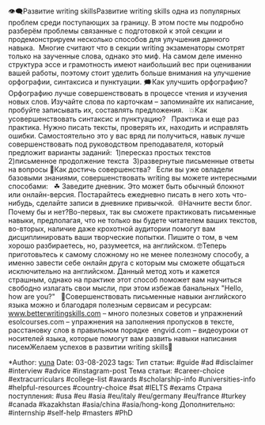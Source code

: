 👁‍🗨Развитие writing skillsРазвитие writing skills одна из популярных проблем среди поступающих за границу. В этом посте мы подробно разберём проблемы связанные с подготовкой к этой секции и продемонстрируем несколько способов для улучшения данного навыка.  Многие считают что в секции writing экзаменаторы смотрят только на заученные слова, однако это миф. На самом деле именно структура эссе и грамотность имеют наибольший вес при оценивании вашей работы, поэтому стоит уделить больше внимания на улучшение орфографии, синтаксиса и пунктуации. 🗯Как улучшить орфографию?  Орфографию лучше совершенствовать в процессе чтения и изучения новых слов. Изучайте слова по карточкам – запоминайте их написание, пробуйте записывать их, составлять предложения.   💥Как усовершенствовать синтаксис и пунктуацию?   Практика и еще раз практика. Нужно писать тексты, проверять их, находить и исправлять ошибки. Самостоятельно это у вас вряд ли получиться, навык лучше совершенствовать под руководством преподавателя, который предложит варианты заданий:  1)пересказ простых текстов  2)письменное продолжение текста  3)развернутые письменные ответы на вопросы 🧠Как достичь совершенства?   Если вы уже овладели базовыми знаниями, совершенствовать writing вы можете интересными способами:   ☘ Заведите дневник. Это может быть обычный блокнот или онлайн-версия. Постарайтесь ежедневно писать в него хоть что-нибудь, сделайте записи в дневнике привычкой.  🌐Начните вести блог. Почему бы и нет?Во-первых, так вы сможете практиковать письменные навыки, предполагая, что не только вы будете читателем ваших текстов, во-вторых, наличие даже крохотной аудитории помогут вам дисциплинировать ваши творческие попытки. Пишите о том, в чем хорошо разбираетесь, но, разумеется, на английском. 🤓Теперь приготовьтесь к самому сложному но не менее полезному способу, а именно завести себе онлайн друга с которым мы сможете общаться исключительно на английском. Данный метод хоть и кажется страшным, однако на практике этот способ поможет вам научиться свободно излагать свои мысли, при этом избежав банальных "Hello, how are you?"   💯Совершенствовать письменные навыки английского языка можно и благодаря полезным сервисам и ресурсам:      www.betterwritingskills.com – много полезных советов и упражнений esolcourses.com – упражнения на заполнения пропусков в тексте, расстановку слов в правильном порядке  engvid.com – видеоуроки от носителей языка, которые помогут вам развить навыки написания писемЖелаем успехов в развитии writing skills💖 

*Author: [yuna](https://t.me/auilt)
Date: 03-08-2023
tags:
Тип статьи:
#guide 
#ad
#disclaimer
#interview
#advice
#instagram-post
Тема статьи:
#career-choice
#extracurriculars
#college-list
#awards
#scholarship-info
#universities-info
#helpful-resources
#country-choice 
#sat
#IELTS
#exams
Страна поступления:
#usa
#eu
#asia
#eu/italy
#eu/germany
#eu/france
#turkey
#canada
#kazakhstan
#asia/china 
#asia/hong-kong
Дополнительно:
#internship 
#self-help
#masters
#PhD










